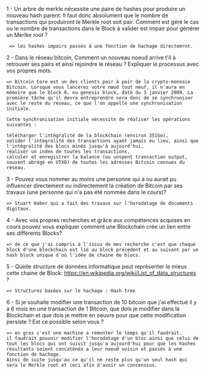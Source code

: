 1 - Un arbre de merkle nécessite une paire de hashes pour produire un nouveau hash parent. Il faut donc absolument que le nombre de transactions qui produiront le Merkle root soit pair. Comment est géré le cas ou le nombre de transactions dans le Block à valider est impair pour générer un Merlke root ?

     => les hashes impairs passés à une fonction de hachage directemrnt.

2 - Dans le réseau bitcoin, Comment un nouveau noeud arrive t'il à retrouver ses pairs et ainsi rejoindre le réseau ? Expliquer le processus avec vos propres mots.

    => Bitcoin Core est un des clients pair à pair de la crypto-monnaie Bitcoin. Lorsque vous lancerez votre nœud tout neuf, il n'aura en mémoire que le block 0, ou genesis block, daté du 3 janvier 2009. La première tâche qu'il devra entreprendre sera donc de se synchroniser avec le reste du réseau, ce que l'on appelle une synchronisation initiale.

    Cette synchronisation initiale nécessite de réaliser les opérations suivantes :

    télécharger l'intégralité de la blockchain (environ 351Go),
    valider l'intégralité des transactions ayant jamais eu lieu, ainsi que l'intégralité des blocs minés jusqu'à aujourd'hui,
    réaliser un index de toutes les transactions,
    calculer et enregistrer la balance (ou unspent transaction output, souvent abrégé en UTXO) de toutes les adresses Bitcoin connues du réseau.

3 - Pouvez vous nommer au moins une personne qui a ou aurait pu influencer directement ou indirectement la création de Bitcoin par ses travaux (une personne qui n'a pas été nommée dans le cours)?

    => Stuart Haber qui a fait des travaux sur l'horodatage de documents digitaux.

4 - Avec vos propres recherches et grâce aux compétences acquises en cours pouvez vous expliquer comment une Blockchain crée un lien entre ses différents Blocks?

    => de ce que j'ai compris à l'issus de mes recherche c'est que chaque block d'une blockchain est lié au block précedent et au suivant par un hash block unique d'où l'idée de chaine de blocs.

5 - Quelle structure de données informatique peut représenter le mieux cette chaine de Block: https://en.wikipedia.org/wiki/List_of_data_structures ?

    => Structures basées sur le hachage : Hash tree

6 - Si je souhaite modifier une transaction de 10 bitcoin que j'ai effectué il y a 6 mois en une transaction de 1 Bitcoin, que dois je modifier dans la Blockchain et que dois je mettre en oeuvre pour que cette modification persiste ?
Est ce possible selon vous ?

    => en gros c'est une machine a remonter le temps qu'il faudrait.
    il faudrait pouvoir modifier l'horodatage d'un bloc ainsi que celui de tout les blocs qui ont suivit jusqu'a aujourd'hui pour que les hashes résultants soient concaténés a leur noeud voisin et passés à une fonction de hachage.
    Ainsi de suite jusqu'au ce qu'il ne reste plus qu'un seul hash qui sera le Merkle root et ceci afin d'avoir un concenssus.